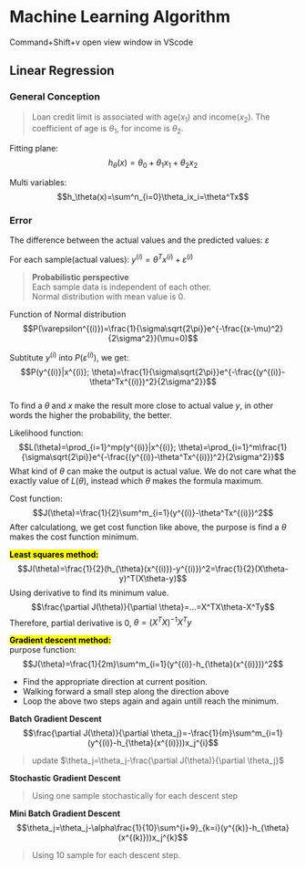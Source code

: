 # Machine Learning Algorithm
Command+Shift+v open view window in VScode


## Linear Regression
### **General Conception**
> Loan credit limit is associated with age($x_1$) and income($x_2$). The coefficient of age is $\theta_1$, for income is $\theta_2$.

Fitting plane:  
$$h_\theta(x)=\theta_0+\theta_1x_1+\theta_2x_2$$

Multi variables:  
$$h_\theta(x)=\sum^n_{i=0}\theta_ix_i=\theta^Tx$$

### **Error**
The difference between the actual values and the predicted values: $\varepsilon$

For each sample(actual values): $y^{(i)}=\theta^Tx^{(i)}+\varepsilon^{(i)}$

> **Probabilistic perspective**  
> Each sample data is independent of each other.  
> Normal distribution with mean value is 0.

Function of Normal distribution
$$P(\varepsilon^{(i)})=\frac{1}{\sigma\sqrt{2\pi}}e^{-\frac{(x-\mu)^2}{2\sigma^2}}(\mu=0)$$

Subtitute $y^{(i)}$ into $P(\varepsilon^{(i)})$, we get:
$$P(y^{(i)}|x^{(i)}; \theta)=\frac{1}{\sigma\sqrt{2\pi}}e^{-\frac{(y^{(i)}-\theta^Tx^{(i)})^2}{2\sigma^2}}$$  
To find a $\theta$ and $x$ make the result more close to actual value $y$, in other words the higher the probability, the better. 

Likelihood function:
$$L(\theta)=\prod_{i=1}^mp(y^{(i)}|x^{(i)}; \theta)=\prod_{i=1}^m\frac{1}{\sigma\sqrt{2\pi}}e^{-\frac{(y^{(i)}-\theta^Tx^{(i)})^2}{2\sigma^2}}$$
What kind of $\theta$ can make the output is actual value. We do not care what the exactly value of $L(\theta)$, instead which $\theta$ makes the formula maximum.  

Cost function:
$$J(\theta)=\frac{1}{2}\sum^m_{i=1}(y^{(i)}-\theta^Tx^{(i)})^2$$
After calculationg, we get cost function like above, the purpose is find a $\theta$ makes the cost function minimum.  

<mark>**Least squares method:**</mark>
$$J(\theta)=\frac{1}{2}(h_{\theta}(x^{(i)})-y^{(i)})^2=\frac{1}{2}(X\theta-y)^T(X\theta-y)$$
Using derivative to find its minimum value.
$$\frac{\partial J(\theta)}{\partial \theta}=...=X^TX\theta-X^Ty$$
 Therefore, partial derivative is 0, $\theta=(X^TX)^{-1}X^Ty$

<mark>**Gradient descent method:**</mark>  
purpose function:
$$J(\theta)=\frac{1}{2m}\sum^m_{i=1}(y^{(i)}-h_{\theta}(x^{(i)}))^2$$
- Find the appropriate direction at current position.
- Walking forward a small step along the direction above
- Loop the above two steps again and again untill reach the minimum.  

**Batch Gradient Descent**
$$\frac{\partial J(\theta)}{\partial \theta_j}=-\frac{1}{m}\sum^m_{i=1}(y^{(i)}-h_{\theta}(x^{(i)}))x_j^{i}$$
>update $\theta_j=\theta_j-\frac{\partial J(\theta)}{\partial \theta_j}$

**Stochastic Gradient Descent**  
>Using one sample stochastically for each descent step  

**Mini Batch Gradient Descent**  
$$\theta_j=\theta_j-\alpha\frac{1}{10}\sum^{i+9}_{k=i}(y^{(k)}-h_{\theta}(x^{(k)}))x_j^{k}$$  
>Using 10 sample for each descent step.